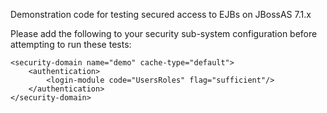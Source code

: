 Demonstration code for testing secured access to EJBs on JBossAS 7.1.x

Please add the following to your security sub-system configuration before attempting to run
these tests:

	<security-domain name="demo" cache-type="default">
		<authentication>
			<login-module code="UsersRoles" flag="sufficient"/>
		</authentication>
	</security-domain>

